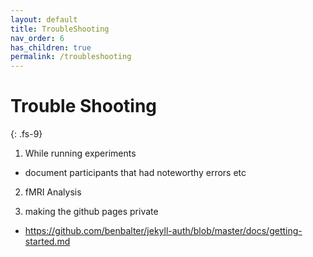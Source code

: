 ```yaml
---
layout: default
title: TroubleShooting
nav_order: 6
has_children: true
permalink: /troubleshooting
---
```


# Trouble Shooting
{: .fs-9}

1. While running experiments
* document participants that had noteworthy errors etc

2. fMRI Analysis

3. making the github pages private
* https://github.com/benbalter/jekyll-auth/blob/master/docs/getting-started.md
